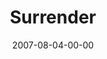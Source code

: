 ---
layout: message
category: message
series: "Fuel"
title: "Surrender"
date: 2007-08-04-00-00
message_id: 7
audio: "http://s3.amazonaws.com/crossroads-media/media/legacy/mp3/Fuel_08_08_05_07_Mingo.mp3"
audio-duration: "38:40"
flag: "N"
---